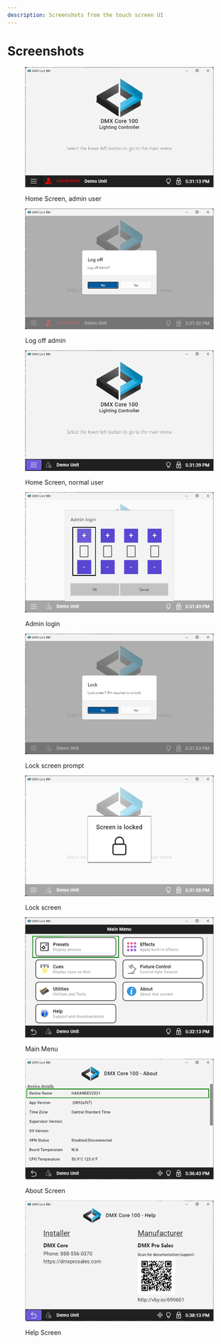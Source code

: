```yaml
---
description: Screenshots from the touch screen UI
---
```


# Screenshots

<figure><img src="../.gitbook/assets/Home Screen, admin user.png" alt=""><figcaption><p>Home Screen, admin user</p></figcaption></figure>

<figure><img src="../.gitbook/assets/Log off admin.png" alt=""><figcaption><p>Log off admin</p></figcaption></figure>

<figure><img src="../.gitbook/assets/Home Screen, normal user.png" alt=""><figcaption><p>Home Screen, normal user</p></figcaption></figure>

<figure><img src="../.gitbook/assets/Admin login.png" alt=""><figcaption><p>Admin login</p></figcaption></figure>

<figure><img src="../.gitbook/assets/Lock screen prompt.png" alt=""><figcaption><p>Lock screen prompt</p></figcaption></figure>

<figure><img src="../.gitbook/assets/Lock screen.png" alt=""><figcaption><p>Lock screen</p></figcaption></figure>

<figure><img src="../.gitbook/assets/Main Menu.png" alt=""><figcaption><p>Main Menu</p></figcaption></figure>

<figure><img src="../.gitbook/assets/About Screen (1).png" alt=""><figcaption><p>About Screen</p></figcaption></figure>

<figure><img src="../.gitbook/assets/Help Screen.png" alt=""><figcaption><p>Help Screen</p></figcaption></figure>

